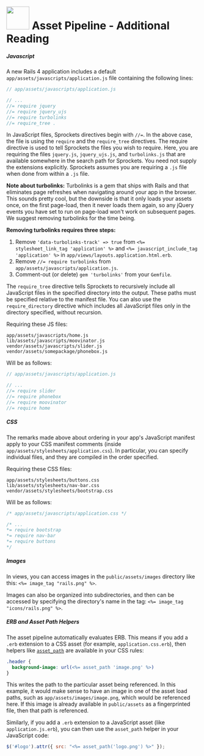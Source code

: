 # <img src="https://cloud.githubusercontent.com/assets/7833470/10899314/63829980-8188-11e5-8cdd-4ded5bcb6e36.png" height="60"> Asset Pipeline - Additional Reading

##### Javascript

A new Rails 4 application includes a default `app/assets/javascripts/application.js` file containing the following lines:

```javascript
// app/assets/javascripts/application.js

// ...
//= require jquery
//= require jquery_ujs
//= require turbolinks
//= require_tree .
```

In JavaScript files, Sprockets directives begin with `//=`. In the above case, the file is using the `require` and the `require_tree` directives. The require directive is used to tell Sprockets the files you wish to require. Here, you are requiring the files `jquery.js`, `jquery_ujs.js`, and `turbolinks.js` that are available somewhere in the search path for Sprockets. You need not supply the extensions explicitly. Sprockets assumes you are requiring a `.js` file when done from within a `.js` file.

**Note about turbolinks:** Turbolinks is a gem that ships with Rails and that eliminates page refreshes when navigating around your app in the browser. This sounds pretty cool, but the downside is that it only loads your assets once, on the first page-load, then it never loads them again, so any jQuery events you have set to run on page-load won't work on subsequent pages. We suggest removing turbolinks for the time being.

**Removing turbolinks requires three steps:**

1. Remove `'data-turbolinks-track' => true` from `<%= stylesheet_link_tag 'application' %>` and `<%= javascript_include_tag 'application' %>` in `app/views/layouts.application.html.erb`.
2. Remove `//= require turbolinks` from `app/assets/javascripts/application.js`.
3. Comment-out (or delete) `gem 'turbolinks'` from your `Gemfile`.

The `require_tree` directive tells Sprockets to recursively include all JavaScript files in the specified directory into the output. These paths must be specified relative to the manifest file. You can also use the `require_directory` directive which includes all JavaScript files only in the directory specified, without recursion.

Requiring these JS files:

```
app/assets/javascripts/home.js
lib/assets/javascripts/moovinator.js
vendor/assets/javascripts/slider.js
vendor/assets/somepackage/phonebox.js
```

Will be as follows:

```javascript
// app/assets/javascripts/application.js

// ...
//= require slider
//= require phonebox
//= require moovinator
//= require home
```

##### CSS

The remarks made above about ordering in your app's JavaScript manifest apply to your CSS manifest comments (inside `app/assets/stylesheets/application.css`). In particular, you can specify individual files, and they are compiled in the order specified.

Requiring these CSS files:

```
app/assets/stylesheets/buttons.css
lib/assets/stylesheets/nav-bar.css
vendor/assets/stylesheets/bootstrap.css
```

Will be as follows:

```css
/* app/assets/javascripts/application.css */

/* ...
*= require bootstrap
*= require nav-bar
*= require buttons
*/
```

##### Images

In views, you can access images in the `public/assets/images` directory like this: `<%= image_tag "rails.png" %>`.

Images can also be organized into subdirectories, and then can be accessed by specifying the directory's name in the tag: `<%= image_tag "icons/rails.png" %>`.

##### ERB and Asset Path Helpers

The asset pipeline automatically evaluates ERB. This means if you add a `.erb` extension to a CSS asset (for example, `application.css.erb`), then helpers like [`asset_path`](http://api.rubyonrails.org/classes/ActionView/Helpers/AssetUrlHelper.html) are available in your CSS rules:

```css
.header {
  background-image: url(<%= asset_path 'image.png' %>)
}
```

This writes the path to the particular asset being referenced. In this example, it would make sense to have an image in one of the asset load paths, such as `app/assets/images/image.png`, which would be referenced here. If this image is already available in `public/assets` as a fingerprinted file, then that path is referenced.

Similarly, if you add a `.erb` extension to a JavaScript asset (like `application.js.erb`), you can then use the `asset_path` helper in your JavaScript code:

```js
$('#logo').attr({ src: "<%= asset_path('logo.png') %>" });
```
